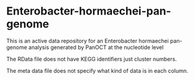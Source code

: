 # Enterobacter-hormaechei-pan-genome
This is an active data repository for an Enterobacter hormaechei pan-genome analysis generated by PanOCT at the nucleotide level

The RData file does not have KEGG identifiers just cluster numbers.

The meta data file does not specify what kind of data is in each column.

